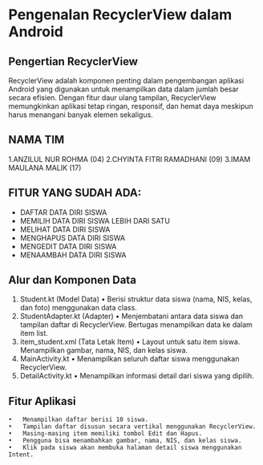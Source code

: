 # Pengenalan RecyclerView dalam Android

## Pengertian RecyclerView
RecyclerView adalah komponen penting dalam pengembangan aplikasi Android yang digunakan untuk menampilkan data dalam jumlah besar secara efisien. 
Dengan fitur daur ulang tampilan, RecyclerView memungkinkan aplikasi tetap ringan, responsif, dan hemat daya meskipun harus menangani banyak elemen sekaligus. 

## NAMA TIM
1.ANZILUL NUR ROHMA (04)
2.CHYINTA FITRI RAMADHANI (09)
3.IMAM MAULANA MALIK (17)

## FITUR YANG SUDAH ADA:
- DAFTAR DATA DIRI SISWA
- MEMILIH DATA DIRI SISWA LEBIH DARI SATU
- MELIHAT DATA DIRI SISWA
- MENGHAPUS DATA DIRI SISWA
- MENGEDIT DATA DIRI SISWA
- MENAAMBAH DATA DIRI SISWA

## Alur dan Komponen Data
1.	Student.kt (Model Data)
	•	Berisi struktur data siswa (nama, NIS, kelas, dan foto) menggunakan data class.
2.	StudentAdapter.kt (Adapter)
	•	Menjembatani antara data siswa dan tampilan daftar di RecyclerView. Bertugas menampilkan data ke dalam item list.
3.	item_student.xml (Tata Letak Item)
	•	Layout untuk satu item siswa. Menampilkan gambar, nama, NIS, dan kelas siswa.
4.	MainActivity.kt
	•	Menampilkan seluruh daftar siswa menggunakan RecyclerView.
5.	DetailActivity.kt
	•	Menampilkan informasi detail dari siswa yang dipilih.

## Fitur Aplikasi 
	•	Menampilkan daftar berisi 10 siswa.
	•	Tampilan daftar disusun secara vertikal menggunakan RecyclerView.
	•	Masing-masing item memiliki tombol Edit dan Hapus.
	•	Pengguna bisa menambahkan gambar, nama, NIS, dan kelas siswa.
	•	Klik pada siswa akan membuka halaman detail siswa menggunakan Intent.



